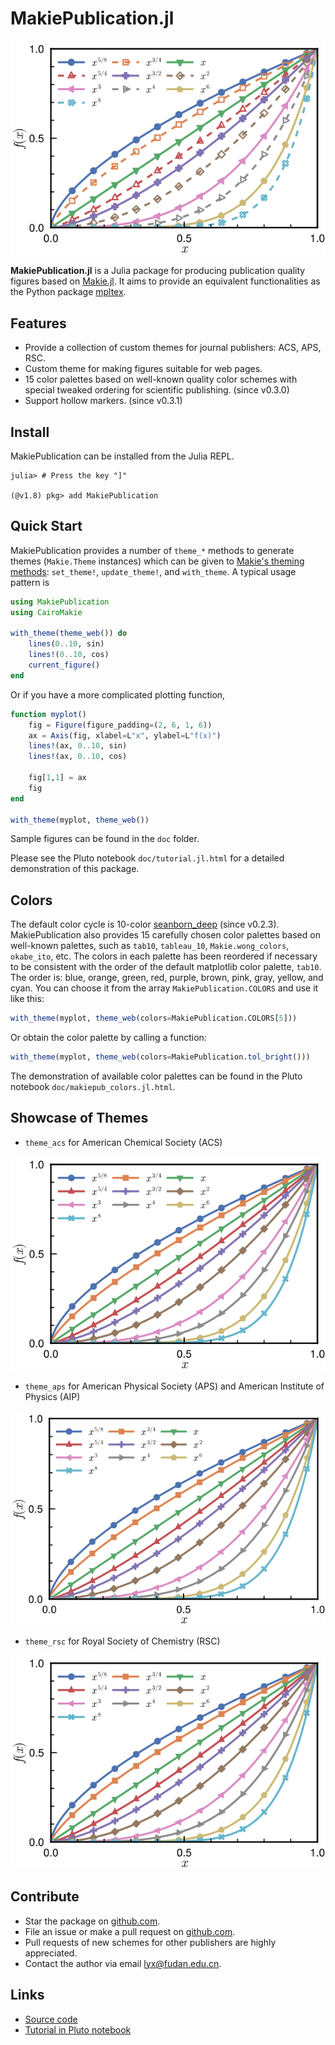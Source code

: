 # MakiePublication.jl

![APS](doc/figures/banner/banner.svg)

**MakiePublication.jl** is a Julia package for producing publication quality figures based on [Makie.jl](https://github.com/JuliaPlots/Makie.jl). It aims to provide an equivalent functionalities as the Python package [mpltex](https://github.com/liuyxpp/mpltex).

## Features

* Provide a collection of custom themes for journal publishers: ACS, APS, RSC.
* Custom theme for making figures suitable for web pages.
* 15 color palettes based on well-known quality color schemes with special tweaked ordering for scientific publishing. (since v0.3.0)
* Support hollow markers. (since v0.3.1)

## Install

MakiePublication can be installed from the Julia REPL.

```console
julia> # Press the key "]"

(@v1.8) pkg> add MakiePublication
```

## Quick Start

MakiePublication provides a number of `theme_*` methods to generate themes (`Makie.Theme` instances) which can be given to [Makie's theming methods](https://docs.makie.org/stable/documentation/theming/index.html): `set_theme!`, `update_theme!`, and `with_theme`. A typical usage pattern is

```julia
using MakiePublication
using CairoMakie

with_theme(theme_web()) do
    lines(0..10, sin)
    lines!(0..10, cos)
    current_figure()
end
```

Or if you have a more complicated plotting function,

```julia
function myplot()
    fig = Figure(figure_padding=(2, 6, 1, 6))
    ax = Axis(fig, xlabel=L"x", ylabel=L"f(x)")
    lines!(ax, 0..10, sin)
    lines!(ax, 0..10, cos)

    fig[1,1] = ax
    fig
end

with_theme(myplot, theme_web())
```

Sample figures can be found in the `doc` folder.

Please see the Pluto notebook `doc/tutorial.jl.html` for a detailed demonstration of this package.

## Colors

The default color cycle is 10-color [seanborn_deep](https://juliagraphics.github.io/ColorSchemes.jl/stable/catalogue/#Seaborn) (since v0.2.3). MakiePublication also provides 15 carefully chosen color palettes based on well-known palettes, such as `tab10`, `tableau_10`, `Makie.wong_colors`, `okabe_ito`, etc. The colors in each palette has been reordered if necessary to be consistent with the order of the default matplotlib color palette, `tab10`. The order is: blue, orange, green, red, purple, brown, pink, gray, yellow, and cyan. You can choose it from the array `MakiePublication.COLORS` and use it like this:

```julia
with_theme(myplot, theme_web(colors=MakiePublication.COLORS[5]))
```

Or obtain the color palette by calling a function:

```julia
with_theme(myplot, theme_web(colors=MakiePublication.tol_bright()))
```

The demonstration of available color palettes can be found in the Pluto notebook `doc/makiepub_colors.jl.html`.

## Showcase of Themes

- `theme_acs` for American Chemical Society (ACS)

![ACS](doc/figures/acs.svg)

- `theme_aps` for American Physical Society (APS) and American Institute of Physics (AIP)

![APS](doc/figures/aps.svg)

- `theme_rsc` for Royal Society of Chemistry (RSC)

![RSC](doc/figures/rsc.svg)

## Contribute

* Star the package on [github.com](https://github.com/liuyxpp/MakiePublication.jl).
* File an issue or make a pull request on [github.com](https://github.com/liuyxpp/MakiePublication.jl).
* Pull requests of new schemes for other publishers are highly appreciated.
* Contact the author via email <lyx@fudan.edu.cn>.

## Links

* [Source code](https://github.com/liuyxpp/MakiePublication.jl)
* [Tutorial in Pluto notebook](https://github.com/liuyxpp/MakiePublication.jl/blob/master/doc/tutorial.jl.html)